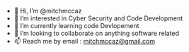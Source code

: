 - 👋 Hi, I’m @mitchmccaz
- 👀 I’m interested in Cyber Security and Code Development
- 🌱 I’m currently learning code Devlopement
- 💞️ I’m looking to collaborate on anything software related
- 📫 Reach me by email : mitchmccaz@gmail.com

<!---
mitchmccaz/mitchmccaz is a ✨ special ✨ repository because its `README.md` (this file) appears on your GitHub profile.
You can click the Preview link to take a look at your changes.
--->
